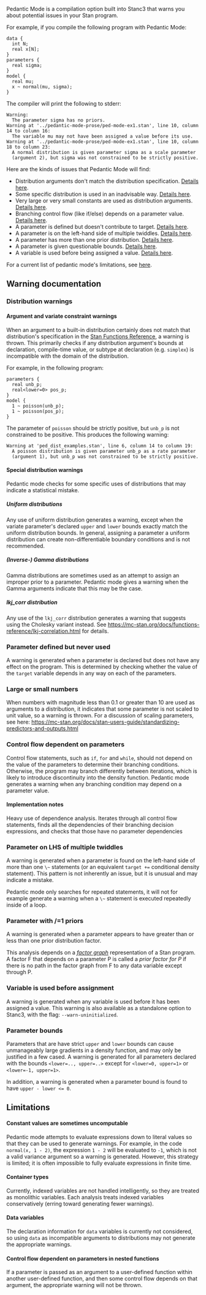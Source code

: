 
Pedantic Mode is a compilation option built into Stanc3 that warns you about potential issues in your Stan program.

For example, if you compile the following program with Pedantic Mode:

    data {
      int N;
      real x[N];
    }
    parameters {
      real sigma;
    }
    model {
      real mu;
      x ~ normal(mu, sigma);
    }

The compiler will print the following to stderr:

    Warning:
      The parameter sigma has no priors.
    Warning at '../pedantic-mode-prose/ped-mode-ex1.stan', line 10, column 14 to column 16:
      The variable mu may not have been assigned a value before its use.
    Warning at '../pedantic-mode-prose/ped-mode-ex1.stan', line 10, column 18 to column 23:
      A normal distribution is given parameter sigma as a scale parameter
      (argument 2), but sigma was not constrained to be strictly positive.

Here are the kinds of issues that Pedantic Mode will find:

-   Distribution arguments don't match the distribution specification. [Details here](#org295bb49).
-   Some specific distribution is used in an inadvisable way. [Details here](#org0a76f80).
-   Very large or very small constants are used as distribution arguments. [Details here](#orgac17f77).
-   Branching control flow (like if/else) depends on a parameter value. [Details here](#orgbfa64dc).
-   A parameter is defined but doesn't contribute to target. [Details here](#org2cf36d1).
-   A parameter is on the left-hand side of multiple twiddles. [Details here](#orgb26da03).
-   A parameter has more than one prior distribution. [Details here](#org4527f6c).
-   A parameter is given questionable bounds. [Details here](#org26fa156).
-   A variable is used before being assigned a value. [Details here](#org62aa850).

For a current list of pedantic mode's limitations, see [here](#orge7e533f).


## Warning documentation


### Distribution warnings


#### Argument and variate constraint warnings

<a id="org295bb49"></a>
When an argument to a built-in distribution certainly does not match that distribution's specification in the [Stan Functions Reference](https://mc-stan.org/docs/functions-reference/index.html), a warning is thrown. This primarily checks if any distribution argument's bounds at declaration, compile-time value, or subtype at declaration (e.g. `simplex`) is incompatible with the domain of the distribution.

For example, in the following program:

    parameters {
      real unb_p;
      real<lower=0> pos_p;
    }
    model {
      1 ~ poisson(unb_p);
      1 ~ poisson(pos_p);
    }

The parameter of `poisson` should be strictly positive, but `unb_p` is not constrained to be positive.
This produces the following warning:

    Warning at 'ped_dist_examples.stan', line 6, column 14 to column 19:
      A poisson distribution is given parameter unb_p as a rate parameter
      (argument 1), but unb_p was not constrained to be strictly positive.


#### Special distribution warnings

<a id="org0a76f80"></a>
Pedantic mode checks for some specific uses of distributions that may indicate a statistical mistake.


##### Uniform distributions

Any use of uniform distribution generates a warning, except when the variate parameter's declared `upper` and `lower` bounds exactly match the uniform distribution bounds.
In general, assigning a parameter a uniform distribution can create non-differentiable boundary conditions and is not recommended.


##### (Inverse-) Gamma distributions

Gamma distributions are sometimes used as an attempt to assign an improper prior to a parameter.
Pedantic mode gives a warning when the Gamma arguments indicate that this may be the case.


##### lkj\_corr distribution

Any use of the `lkj_corr` distribution generates a warning that suggests using the Cholesky variant instead.
See <https://mc-stan.org/docs/functions-reference/lkj-correlation.html> for details.


### Parameter defined but never used

<a id="org2cf36d1"></a>
A warning is generated when a parameter is declared but does not have any effect on the program.
This is determined by checking whether the value of the `target` variable depends in any way on each of the parameters.


### Large or small numbers

<a id="orgac17f77"></a>
When numbers with magnitude less than 0.1 or greater than 10 are used as arguments to a distribution, it indicates that some parameter is not scaled to unit value, so a warning is thrown.
For a discussion of scaling parameters, see here: <https://mc-stan.org/docs/stan-users-guide/standardizing-predictors-and-outputs.html>


### Control flow dependent on parameters

<a id="orgbfa64dc"></a>
Control flow statements, such as `if`, `for` and `while`, should not depend on the value of the parameters to determine their branching conditions.
Otherwise, the program may branch differently between iterations, which is likely to introduce discontinuity into the density function.
Pedantic mode generates a warning when any branching condition may depend on a parameter value.


#### Implementation notes

Heavy use of dependence analysis. Iterates through all control flow statements, finds all the dependencies of their branching decision expressions, and checks that those have no parameter dependencies


### Parameter on LHS of multiple twiddles

<a id="orgb26da03"></a>
A warning is generated when a parameter is found on the left-hand side of more than one `\~` statements (or an equivalent `target +=` conditional density statement).
This pattern is not inherently an issue, but it is unusual and may indicate a mistake.

Pedantic mode only searches for repeated statements, it will not for example generate a warning when a `\~` statement is executed repeatedly inside of a loop.


### Parameter with /=1 priors

<a id="org4527f6c"></a>
A warning is generated when a parameter appears to have greater than or less than one prior distribution factor.

This analysis depends on a [*factor graph*](https://en.wikipedia.org/wiki/Factor_graph) representation of a Stan program. A factor F that depends on a parameter P is called a *prior factor for P* if there is no path in the factor graph from F to any data variable except through P.


### Variable is used before assignment

<a id="org62aa850"></a>
A warning is generated when any variable is used before it has been assigned a value.
This warning is also available as a standalone option to Stanc3, with the flag: `--warn-uninitialized`.


### Parameter bounds

<a id="org26fa156"></a>
Parameters that are have strict `upper` and `lower` bounds can cause unmanageably large gradients in a density function, and may only be justified in a few cased.
A warning is generated for all parameters declared with the bounds `<lower=.., upper=..>` except for `<lower=0, upper=1>` or `<lower=-1, upper=1>`.

In addition, a warning is generated when a parameter bound is found to have `upper - lower <= 0`.


## Limitations

<a id="orge7e533f"></a>


#### Constant values are sometimes uncomputable

Pedantic mode attempts to evaluate expressions down to literal values so that they can be used to generate warnings.
For example, in the code `normal(x, 1 - 2)`, the expression `1 - 2` will be evaluated to `-1`, which is not a valid variance argument so a warning is generated.
However, this strategy is limited; it is often impossible to fully evaluate expressions in finite time.


#### Container types

Currently, indexed variables are not handled intelligently, so they are treated as monolithic variables.
Each analysis treats indexed variables conservatively (erring toward generating fewer warnings).


#### Data variables

The declaration information for `data` variables is currently not considered, so using `data` as incompatible arguments to distributions may not generate the appropriate warnings.


#### Control flow dependent on parameters in nested functions

If a parameter is passed as an argument to a user-defined function within another user-defined function, and then some control flow depends on that argument, the appropriate warning will not be thrown.



